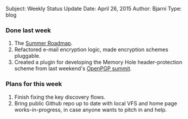 Subject: Weekly Status Update
Date: April 26, 2015
Author: Bjarni
Type: blog

### Done last week

1. The [Summer Roadmap](/blog/2015-04-27_Roadmap_to_v1.html).
2. Refactored e-mail encryption logic, made encryption schemes pluggable.
3. Created a plugin for developing the Memory Hole header-protection
   scheme from last weekend's
   [OpenPGP summit](/blog/2015-04-20_OpenPGP_Email_Summit.html).

### Plans for this week

1. Finish fixing the key discovery flows.
2. Bring public Github repo up to date with local VFS and home page
   works-in-progress, in case anyone wants to pitch in and help.


